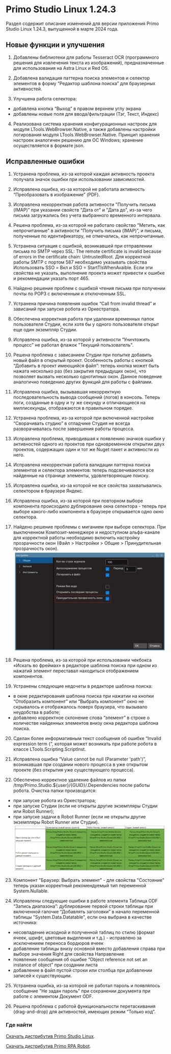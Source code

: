 # Primo Studio Linux 1.24.3

Раздел содержит описание изменений для версии приложения Primo Studio Linux 1.24.3, выпущенной в марте 2024 года. 


## Новые функции и улучшения

1. Добавлены библиотеки для работы Tesseract OCR (программного решения для извлечения текста из изображений), предназначенные для использования на Astra Linux и Red OS.

2. Добавлена валидация паттерна поиска элементов и селектор элементов в форму “Редактор шаблона поиска” для браузерных активностей.

3. Улучшена работа селектора: 
- добавлена кнопка “Выход” в правом верхнем углу экрана  
- добавлены новые поля для ввода/фильтрации (Тэг, Текст, Индекс)

4. Реализована система хранения конфигурационных настроек для модуля LTools.WebBrowser.Native, а также добавлены настройки логирования модуля LTools.WebBrowser.Native. Принцип хранения настроек аналогичен решению для ОС Windows; хранение осуществляется в формате json.


## Исправленные ошибки 
1. Устранена проблема, из-за которой каждая активность проекта получала значок ошибки при использовании зависимостей.
2. Исправлена ошибка, из-за которой не работала активность “Преобразовать в изображение” (PDF).
3. Исправлена некорректная работа активности "Получить письма (IMAP)” при указании свойств "Дата от" и "Дата до", из-за чего письма загружались без учета выбранного временного интервала. 
4. Решена проблема, из-за которой не работало свойство  "Метить, как непрочитанные" в активности "Получить письма (IMAP)”, и письма, полученные по идентификатору, не отмечались, как непрочитанные. 
5. Устранена ситуация с ошибкой, возникавшей при отправлении письма по SMTP через SSL: The remote certificate is invalid because of errors in the certificate chain: UntrustedRoot. Для корректной работы SMTP с портом 587 необходимо указывать свойства Использовать SSO = Вкл и SSO = StartTlsWhenAvaible. Если эти свойства не указать, выполнение проекта может привести к ошибке и рекомендации указать порт 465. 
6. Найдено решение проблем с ошибкой чтения письма при получении почты по POP3 с включенным и отключенным SSL.
7. Устранена причина появления ошибок “Call from invalid thread” и зависаний при запуске робота из Оркестратора.
8. Обеспечена корректная работа при удалении временных папок пользователя Студии, если хотя бы у одного пользователя открыт еще один экземпляр Студии.
9. Исправлена ошибка, из-за которой у активности “Уничтожить процесс” не работал флажок "Текущий пользователь". 
10. Решена проблема с зависанием Студии при попытке добавить новый файл в открытый проект. Особенность работы с кнопкой “Добавить в проект имеющийся файл”: теперь кнопка может быть нажата несколько раз (без закрытия предыдущих окон), что позволяет вызвать несколько однотипных окон. Данное поведение аналогично поведению других функций для работы с файлами.
11. Исправлена ошибка, вызывавшая некорректную последовательность вывода сообщений (логов) в консоль. Теперь логи, созданные в одну и ту же секунду и отличающиеся на миллисекунды, отображаются в правильном порядке.
12. Устранена проблема, из-за которой при включенной настройке “Сворачивать студию” в отладчике Студия не всегда разворачивалась после завершения работы процесса.
13. Исправлена проблема, приводившая к появлению значков ошибки у активностей одного из проектов при одновременном открытии двух проектов, содержащих один и тот же Nuget пакет и активности из него.
14. Исправлена некорректная работа валидации паттерна поиска элементов и селектора элементов: теперь подсвечиваются все найденные на странице элементы, удовлетворяющие поиску.
15. Исправлена ошибка, из-за которой не все свойства захватывались селектором в браузере Яндекс. 
16. Исправлена ошибка, из-за которой при повторном выборе компонента происходило дублирование окна селектора - теперь при выборе какого-либо компонента в браузере открывается одно окно селектора.
17. Найдено решение проблемы с миганием при выборе селектора. При выключенном Композит-менеджере и недоступном альфа-канале для корректной работы необходимо включить настройку прозрачности окон (Файл > Настройки > Общие > Принудительная прозрачность окон).  
![](<../../.gitbook/assets1/Transparency.PNG>)
18. Решена проблема, из-за которой при использовании чекбокса «Искать во фреймах» в редакторе шаблона поиска при одном из нажатий элемент переставал находиться отображением компонентов.

19. Устранены следующие недочеты в редакторе шаблона поиска: 
- в окне редактирования шаблона поиска при нажатии на кнопки “Отобразить компонент” или “Выбрать компонент” окно не скрывалось и отображалось поверх браузера, что вызывало неудобства в работе;
- добавлено корректное склонение слова “элемент” в строке о количестве найденных элементов внизу окна редактора шаблона поиска.

20. Сделан более информативным текст сообщения об ошибке “Invalid expression term {“, которая может возникать при работе робота в классе LTools.Scripting.ScriptInst.

21. Исправлена ошибка “Value cannot be null (Parameter 'path')”, возникавшая при создании нового процесса в уже открытом проекте (без открытия уже существующего процесса).

22. Обеспечено корректное удаление файлов  из папки /tmp/Primo.Studio.${user}/{GUID}/.Dependencies после работы робота. Очистка папки производится: 
- при запуске робота из Оркестратора; 
- при запуске Студии (если не открыты другие экземпляры Студии или Robot Runner); 
- при запуске задачи в Robot Runner (если не открыты другие экземпляры Robot Runner или Студии). 
![](<../../.gitbook/assets1/TMP-files.PNG>)
23. Компонент "Браузер: Выбрать элемент" - для свойства "Состояние" теперь указан корректный рекомендуемый тип переменной System.Nullable<Boolean>.

24. Исправлены следующие ошибки в работе элемента Таблица ODF “Запись диапазона”:
дублирование первой строки таблицы при включенной галочке “Добавлять заголовки” в начало переменной таблицы "System.Data.Datatable", если она выбрана в качестве источника:
- несовпадение исходной и полученной таблиц по стилю (формат ячеек, шрифт, цветовые выделения и т.д.) - исправлено за исключением переноса бордюров ячеек
- добавление таблицы внизу основной вместо добавления справа при выборе значения Right для свойства Направление 
- появление сообщения об ошибке “Object reference not set an instance of object” при создании листа
- добавление в файл пустой строки или столбца при добавлении записей к существующим.

25. Устранена ошибка, из-за которой не работал пароль и появлялось сообщение "Не задан пароль" при сохранении документа при работе с элементом Документ ODF.

26. Решена проблема с работой функциональности перетаскивания (drag-and-drop) для активностей, имеющих режим “Только код”.


### Где найти 

[Скачать дистрибутив Primo Studio Linux](https://disk.primo-rpa.ru/index.php/s/primo?path=%2FRelease%2FStudio).

[Скачать дистрибутив Primo RPA Robot](https://disk.primo-rpa.ru/index.php/s/primo?path=%2FRelease%2FRobot).


